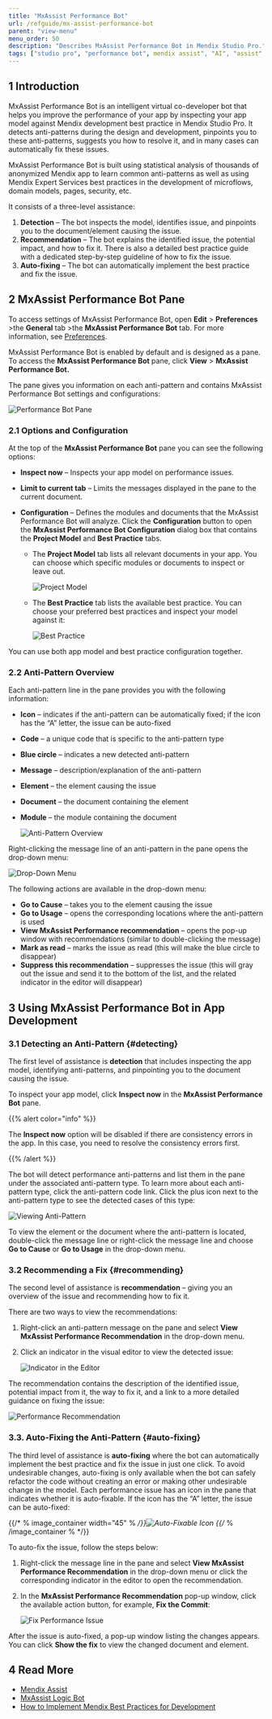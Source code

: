 ```yaml
---
title: "MxAssist Performance Bot"
url: /refguide/mx-assist-performance-bot
parent: "view-menu"
menu_order: 50
description: "Describes MxAssist Performance Bot in Mendix Studio Pro."
tags: ["studio pro", "performance bot", mendix assist", "AI", "assist", "mx assist"]
---
```


## 1 Introduction 

MxAssist Performance Bot is an intelligent virtual co-developer bot that helps you improve the performance of your app by inspecting your app model against Mendix development best practice in Mendix Studio Pro. It detects anti-patterns during the design and development, pinpoints you to these anti-patterns, suggests you how to resolve it, and in many cases can automatically fix these issues. 

MxAssist Performance Bot is built using statistical analysis of thousands of anonymized Mendix app to learn common anti-patterns as well as using Mendix Expert Services best practices in the development of microflows, domain models, pages, security, etc.

It consists of a three-level assistance:

1. **Detection** – The bot inspects the model, identifies issue, and pinpoints you to the document/element causing the issue.
2. **Recommendation** – The bot explains the identified issue, the potential impact, and how to fix it. There is also a detailed best practice guide with a dedicated step-by-step guideline of how to fix the issue.
3. **Auto-fixing** – The bot can automatically implement the best practice and fix the issue.

## 2 MxAssist Performance Bot Pane

To access settings of MxAssist Performance Bot, open **Edit** > **Preferences** >the **General** tab >the **MxAssist Performance Bot** tab. For more information, see [Preferences](preferences-dialog).

MxAssist Performance Bot is enabled by default and is designed as a pane. To access the **MxAssist Performance Bot** pane, click **View** > **MxAssist Performance Bot.**

The pane gives you information on each anti-pattern and contains MxAssist Performance Bot settings and configurations:

![Performance Bot Pane](/attachments/refguide/modeling/menus/view-menu/mx-assist-performance-bot/performance-bot-pane.png)

### 2.1 Options and Configuration

At the top of the **MxAssist Performance Bot** pane you can see the following options: 

* **Inspect now** – Inspects your app model on performance issues. 
* **Limit to current  tab** – Limits the messages displayed in the pane to the current document.
* **Configuration** – Defines the modules and documents that the MxAssist Performance Bot will analyze. Click the **Configuration** button to open the **MxAssist Performance Bot Configuration** dialog box that contains the **Project Model** and **Best Practice** tabs.

    * The **Project Model** tab lists all relevant documents in your app. You can choose which specific modules or documents to inspect or leave out. 

        ![Project Model](/attachments/refguide/modeling/menus/view-menu/mx-assist-performance-bot/project-model.jpg)

    * The **Best Practice** tab lists the available best practice. You can choose your preferred best practices and inspect your model against it: 

        ![Best Practice](/attachments/refguide/modeling/menus/view-menu/mx-assist-performance-bot/best-practice.jpg)

You can use both app model and best practice configuration together. 

### 2.2 Anti-Pattern Overview

Each anti-pattern line in the pane provides you with the following information: 

* **Icon** – indicates if the anti-pattern can be automatically fixed; if the icon has the “A” letter, the issue can be auto-fixed
* **Code** – a unique code that is specific to the anti-pattern type 
* **Blue circle** – indicates a new detected anti-pattern
* **Message** – description/explanation of the anti-pattern 
* **Element** – the element causing the issue
* **Document** – the document containing the element
* **Module** – the module containing the document 

    ![Anti-Pattern Overview](/attachments/refguide/modeling/menus/view-menu/mx-assist-performance-bot/anti-pattern-overview.jpg)

Right-clicking the message line of an anti-pattern in the pane opens the drop-down menu:

![Drop-Down Menu](/attachments/refguide/modeling/menus/view-menu/mx-assist-performance-bot/drop-down-menu.jpg)

The following actions are available in the drop-down menu:

* **Go to Cause** – takes you to the element causing the issue
* **Go to Usage** – opens the corresponding locations where the anti-pattern is used
* **View MxAssist Performance recommendation** – opens the pop-up window with recommendations (similar to double-clicking the message)
* **Mark as read** – marks the issue as read (this will make the blue circle to disappear)
* **Suppress this recommendation** – suppresses the issue (this will gray out the issue and send it to the bottom of the list, and the related indicator in the editor will disappear)

## 3 Using MxAssist Performance Bot in App Development  

### 3.1 Detecting an Anti-Pattern {#detecting}

The first level of assistance is **detection** that includes inspecting the app model, identifying anti-patterns, and pinpointing you to the document causing the issue. 

To inspect your app model, click **Inspect now** in the **MxAssist Performance Bot** pane. 

{{% alert color="info" %}}

The **Inspect now** option will be disabled if there are consistency errors in the app. In this case, you need to resolve the consistency errors first. 

{{% /alert %}}

The bot will detect performance anti-patterns and list them in the pane under the associated anti-pattern type. To learn more about each anti-pattern type, click the anti-pattern code link. Click the plus icon next to the anti-pattern type to see the detected cases of this type:

![Viewing Anti-Pattern](/attachments/refguide/modeling/menus/view-menu/mx-assist-performance-bot/viewing-anti-pattern.jpg)

To view the element or the document where the anti-pattern is located, double-click the message line or right-click the message line and choose **Go to Cause** or **Go to Usage** in the drop-down menu.

### 3.2 Recommending a Fix {#recommending}

The second level of assistance is **recommendation** – giving you an overview of the issue and recommending how to fix it. 

There are two ways to view the recommendations:

1.  Right-click an anti-pattern message on the pane and select **View MxAssist Performance Recommendation** in the drop-down menu. 
2. Click an indicator in the visual editor to view the detected issue:

   ![Indicator in the Editor](/attachments/refguide/modeling/menus/view-menu/mx-assist-performance-bot/indicator-in-editor.jpg)

The recommendation contains the description of the identified issue, potential impact from it, the way to fix it, and a link to a more detailed guidance on fixing the issue: 

![Performance Recommendation](/attachments/refguide/modeling/menus/view-menu/mx-assist-performance-bot/performance-recommendation.jpg)

### 3.3. Auto-Fixing the Anti-Pattern {#auto-fixing}

The third level of assistance is **auto-fixing** where the bot can automatically implement the best practice and fix the issue in just one click. To avoid undesirable changes, auto-fixing is only available when the bot can safely refactor the code without creating an error or making other undesirable change in the model. Each performance issue has an icon in the pane that indicates whether it is auto-fixable. If the icon has the “A” letter, the issue can be auto-fixed:

{{/* % image_container width="45" % */}}![Auto-Fixable Icon](/attachments/refguide/modeling/menus/view-menu/mx-assist-performance-bot/auto-fixable.png)
{{/* % /image_container % */}}

To auto-fix the issue, follow the steps below:

1. Right-click the message line in the pane and select **View MxAssist Performance Recommendation** in the drop-down menu or click the corresponding indicator in the editor to open the recommendation.
2. In the **MxAssist Performance Recommendation** pop-up window, click the available action button, for example, **Fix the Commit**: 

    ![Fix Performance Issue](/attachments/refguide/modeling/menus/view-menu/mx-assist-performance-bot/fix-performance-issue.jpg)

After the issue is auto-fixed, a pop-up window listing the changes appears. You can click **Show the fix** to view the changed document and element. 

## 4 Read More

* [Mendix Assist](mx-assist-studio-pro)
* [MxAssist Logic Bot](mx-assist-logic-bot)
* [How to Implement Mendix Best Practices for Development](/howto/general/dev-best-practices)
